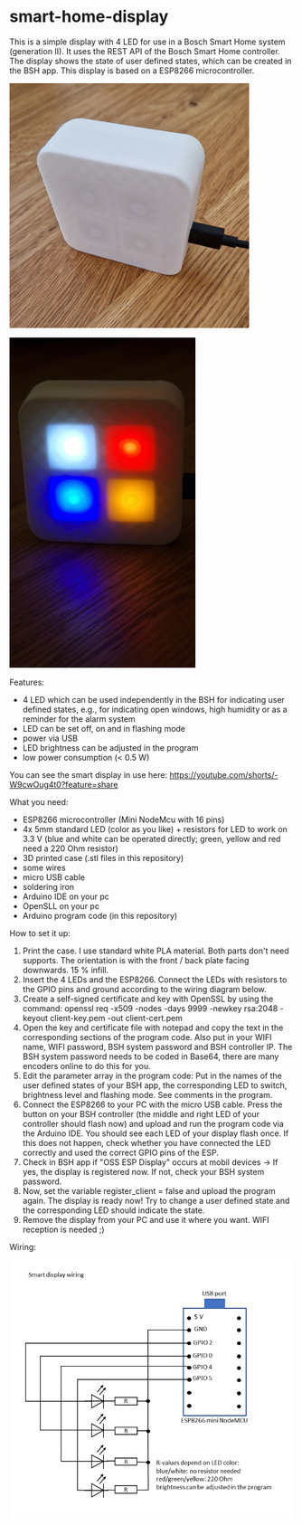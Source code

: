 # smart-home-display
This is a simple display with 4 LED for use in a Bosch Smart Home system (generation II). It uses the REST API of the Bosch Smart Home controller. The display shows the state of user defined states, which can be created in the BSH app. This display is based on a ESP8266 microcontroller. 

![smart display](https://github.com/tobo-123/smart-home-display/blob/main/pictures/1_small.jpg)

![smart display](https://github.com/tobo-123/smart-home-display/blob/main/pictures/2_small.jpg)


Features:

- 4 LED which can be used independently in the BSH for indicating user defined states, e.g., for indicating open windows, high humidity or as a reminder for the alarm system
- LED can be set off, on and in flashing mode
- power via USB
- LED brightness can be adjusted in the program
- low power consumption (< 0.5 W)

You can see the smart display in use here: https://youtube.com/shorts/-W9cwOug4t0?feature=share


What you need:

- ESP8266 microcontroller (Mini NodeMcu with 16 pins)
- 4x 5mm standard LED (color as you like) + resistors for LED to work on 3.3 V (blue and white can be operated directly; green, yellow and red need a 220 Ohm resistor)
- 3D printed case (.stl files in this repository)
- some wires
- micro USB cable
- soldering iron
- Arduino IDE on your pc
- OpenSLL on your pc
- Arduino program code (in this repository)

How to set it up:

1. Print the case. I use standard white PLA material. Both parts don't need supports. The orientation is with the front / back plate facing downwards. 15 % infill.
2. Insert the 4 LEDs and the ESP8266. Connect the LEDs with resistors to the GPIO pins and ground according to the wiring diagram below.
3. Create a self-signed certificate and key with OpenSSL by using the command: openssl req -x509 -nodes -days 9999 -newkey rsa:2048 -keyout client-key.pem -out client-cert.pem
4. Open the key and certificate file with notepad and copy the text in the corresponding sections of the program code. Also put in your WIFI name, WIFI password, BSH system password and BSH controller IP. The BSH system password needs to be coded in Base64, there are many encoders online to do this for you.
5. Edit the parameter array in the program code: Put in the names of the user defined states of your BSH app, the corresponding LED to switch, brightness level and flashing mode. See comments in the program.
6. Connect the ESP8266 to your PC with the micro USB cable. Press the button on your BSH controller (the middle and right LED of your controller should flash now) and upload and run the program code via the Arduino IDE. You should see each LED of your display flash once. If this does not happen, check whether you have connected the LED correctly and used the correct GPIO pins of the ESP.
7. Check in BSH app if "OSS ESP Display" occurs at mobil devices -> If yes, the display is registered now. If not, check your BSH system password.
8. Now, set the variable register_client = false and upload the program again. The display is ready now! Try to change a user defined state and the corresponding LED should indicate the state.
9. Remove the display from your PC and use it where you want. WIFI reception is needed ;)

Wiring:

![smart display wiring](https://github.com/tobo-123/smart-home-display/blob/main/smart_display_wiring.png)
